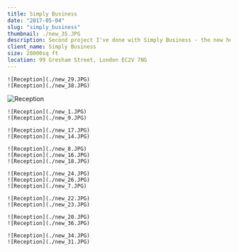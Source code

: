 ```yaml
---
title: Simply Business
date: "2017-05-04"
slug: "simply_business"
thumbnail: ./new_35.JPG
description: Second project I've done with Simply Business - the new headquarters were an opportunity to introduce agile working and space diversity in the workspace.
client_name: Simply Business
size: 28000sq ft
location: 99 Gresham Street, London EC2V 7NG
---
```

<div class="kg-card kg-image-card kg-width-wide">

```grid|2
![Reception](./new_29.JPG)
![Reception](./new_38.JPG)
```
![Reception](./new_30.JPG)


```grid|2
![Reception](./new_1.JPG)
![Reception](./new_9.JPG)
```

```grid|2
![Reception](./new_17.JPG)
![Reception](./new_14.JPG)

```
```grid|3
![Reception](./new_8.JPG)
![Reception](./new_16.JPG)
![Reception](./new_18.JPG)
```
```grid|3
![Reception](./new_24.JPG)
![Reception](./new_26.JPG)
![Reception](./new_7.JPG)

```
```grid|2
![Reception](./new_22.JPG)
![Reception](./new_23.JPG)
```
```grid|2
![Reception](./new_20.JPG)
![Reception](./new_36.JPG)
```
```grid|2
![Reception](./new_34.JPG)
![Reception](./new_31.JPG)
```
</div>
